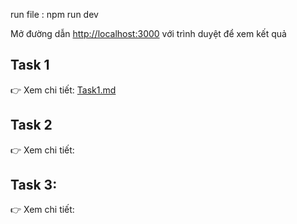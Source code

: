 run file : npm run dev


Mở đường dẫn [http://localhost:3000](http://localhost:3000) với trình duyệt để xem kết quả

## Task 1
👉 Xem chi tiết: [Task1.md](Task/Task1.md)

## Task 2
👉 Xem chi tiết:

## Task 3:
👉 Xem chi tiết:
